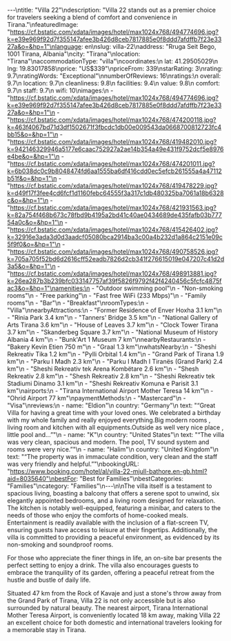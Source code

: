 ---\ntitle: "Villa 22"\ndescription: "Villa 22 stands out as a premier choice for travelers seeking a blend of comfort and convenience in Tirana."\nfeaturedImage: "https://cf.bstatic.com/xdata/images/hotel/max1024x768/494774696.jpg?k=e39e969f92d7f355147afee3b426d8ceb7817885e0f8ddd7afdffb7f23e3327a&o=&hp=1"\nlanguage: en\nslug: villa-22\naddress: "Rruga Seit Bego, 1001 Tirana, Albania"\ncity: "Tirana"\nlocation: "Tirana"\naccommodationType: "villa"\ncoordinates:\n  lat: 41.29505029\n  lng: 19.83017858\nprice: "US$339"\npriceFrom: 339\nstarRating: 3\nrating: 9.7\nratingWords: "Exceptional"\nnumberOfReviews: 16\nratings:\n  overall: 9.7\n  location: 9.7\n  cleanliness: 9.8\n  facilities: 9.4\n  value: 9.8\n  comfort: 9.7\n  staff: 9.7\n  wifi: 10\nimages:\n  - "https://cf.bstatic.com/xdata/images/hotel/max1024x768/494774696.jpg?k=e39e969f92d7f355147afee3b426d8ceb7817885e0f8ddd7afdffb7f23e3327a&o=&hp=1"\n  - "https://cf.bstatic.com/xdata/images/hotel/max1024x768/474200118.jpg?k=463f4067bd71d3df1502671f3fbcdc1db00e009543da0668700812723fc4bb15&o=&hp=1"\n  - "https://cf.bstatic.com/xdata/images/hotel/max1024x768/419482010.jpg?k=942146329946a5177e6caac752927a2ae14b354a49e431f9752dcf5e8976e4be&o=&hp=1"\n  - "https://cf.bstatic.com/xdata/images/hotel/max1024x768/474201011.jpg?k=6b038dc0c9b8048474fd6aa1555ba6df416cdd0ec5efcb261555a4a47112b51f&o=&hp=1"\n  - "https://cf.bstatic.com/xdata/images/hotel/max1024x768/419478229.jpg?k=d49f17f3fee4cd6fcf1d1160febc64555f3a317c1db480325ba7061a18b6328c&o=&hp=1"\n  - "https://cf.bstatic.com/xdata/images/hotel/max1024x768/421931563.jpg?k=82a754f468b673c78fbd9b4195a2bd41c40ae0434689de435fafb03b77754a0c&o=&hp=1"\n  - "https://cf.bstatic.com/xdata/images/hotel/max1024x768/415426402.jpg?k=32916e3ada3d0d3aadcf05080bca2914ba3c00a4b232d1a864c2151e09c5f9f0&o=&hp=1"\n  - "https://cf.bstatic.com/xdata/images/hotel/max1024x768/490758526.jpg?k=705a705f52bd6d2616cff52eadb7826d2cb341f276615019e047207c41d2d3a5&o=&hp=1"\n  - "https://cf.bstatic.com/xdata/images/hotel/max1024x768/498913881.jpg?k=26ea287b3b239bfc033147757af39f5826f9792f42f4240456c5fcfc4875fac3&o=&hp=1"\namenities:\n  - "Outdoor swimming pool"\n  - "Non-smoking rooms"\n  - "Free parking"\n  - "Fast free WiFi (233 Mbps)"\n  - "Family rooms"\n  - "Bar"\n  - "Breakfast"\nroomTypes:\n  - "Villa"\nnearbyAttractions:\n  - "Former Residence of Enver Hoxha 3.1 km"\n  - "Rinia Park 3.4 km"\n  - "Tanners' Bridge 3.5 km"\n  - "National Gallery of Arts Tirana 3.6 km"\n  - "House of Leaves 3.7 km"\n  - "Clock Tower Tirana 3.7 km"\n  - "Skanderbeg Square 3.7 km"\n  - "National Museum of History Albania 4 km"\n  - "Bunk'Art 1 Museum 7 km"\nnearbyRestaurants:\n  - "Bakery Kevin Etien 750 m"\n  - "Graal 1.3 km"\nwhatsNearby:\n  - "Sheshi Rekreativ Tika 1.2 km"\n  - "Pylli Orbital 1.4 km"\n  - "Grand Park of Tirana 1.9 km"\n  - "Parku I Madh 2.3 km"\n  - "Parku I Madh I Tiranës (Grand Park) 2.4 km"\n  - "Sheshi Rekreativ tek Arena Kombëtare 2.6 km"\n  - "Shesh Rekreativ 2.8 km"\n  - "Shesh Rekreativ 2.8 km"\n  - "Sheshi Rekreativ tek Stadiumi Dinamo 3.1 km"\n  - "Sheshi Rekreativ Komuna e Parisit 3.1 km"\nairports:\n  - "Tirana International Airport Mother Teresa 14 km"\n  - "Ohrid Airport 77 km"\npaymentMethods:\n  - "Mastercard"\n  - "Visa"\nreviews:\n  - name: "Eldion"\n    country: "Germany"\n    text: "“Great Villa for having a great time with your loved ones.
We celebrated a birthday with my whole family and really enjoyed everything.Big modern rooms , living room and kitchen with all equipments.Outside as well very nice place , little pool and...”"\n  - name: "K"\n    country: "United States"\n    text: "“The villa was very clean, spacious and modern. The pool, TV sound system and rooms were very nice.”"\n  - name: "Halim"\n    country: "United Kingdom"\n    text: "“The property was in immaculate condition, very clean and the staff was very friendly and helpful.”"\nbookingURL: "https://www.booking.com/hotel/al/villa-22-mjull-bathore.en-gb.html?aid=8035640"\nbestFor: "Best for Families"\nbestCategories: "Families"\ncategory: "Families"\n---\n\nThe villa itself is a testament to spacious living, boasting a balcony that offers a serene spot to unwind, six elegantly appointed bedrooms, and a living room designed for relaxation. The kitchen is notably well-equipped, featuring a minibar, and caters to the needs of those who enjoy the comforts of home-cooked meals. Entertainment is readily available with the inclusion of a flat-screen TV, ensuring guests have access to leisure at their fingertips. Additionally, the villa is committed to providing a peaceful environment, as evidenced by its non-smoking and soundproof rooms.

For those who appreciate the finer things in life, an on-site bar presents the perfect setting to enjoy a drink. The villa also encourages guests to embrace the tranquility of its garden, offering a peaceful retreat from the hustle and bustle of daily life.

Situated 47 km from the Rock of Kavaje and just a stone's throw away from the Grand Park of Tirana, Villa 22 is not only accessible but is also surrounded by natural beauty. The nearest airport, Tirana International Mother Teresa Airport, is conveniently located 18 km away, making Villa 22 an excellent choice for both domestic and international travelers looking for a memorable stay in Tirana.